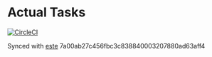 # Actual Tasks

[![CircleCI](https://circleci.com/gh/steida/actualtasks/tree/master.svg?style=svg)](https://circleci.com/gh/steida/actualtasks/tree/master)

Synced with [este](https://github.com/este/este) 7a00ab27c456fbc3c838840003207880ad63aff4
